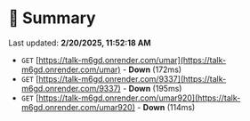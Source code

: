 # 📖 Summary
Last updated: **2/20/2025, 11:52:18 AM**

- `GET` [https://talk-m6gd.onrender.com/umar](https://talk-m6gd.onrender.com/umar) - **Down** (172ms)
- `GET` [https://talk-m6gd.onrender.com/9337](https://talk-m6gd.onrender.com/9337) - **Down** (195ms)
- `GET` [https://talk-m6gd.onrender.com/umar920](https://talk-m6gd.onrender.com/umar920) - **Down** (114ms)
